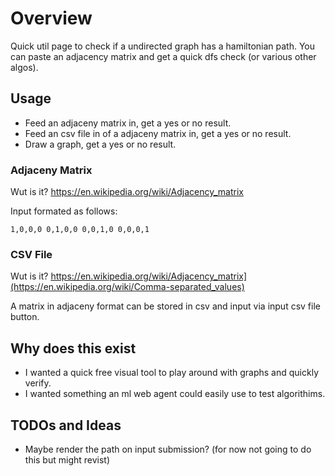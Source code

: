 # Overview
Quick util page to check if a undirected graph has a hamiltonian path. You can paste an adjacency matrix and get a quick dfs check (or various other algos). 

## Usage
- Feed an adjaceny matrix in, get a yes or no result.
- Feed an csv file in of a adjaceny matrix in, get a yes or no result.
- Draw a graph, get a yes or no result.

### Adjaceny Matrix
Wut is it? https://en.wikipedia.org/wiki/Adjacency_matrix

Input formated as follows: 

<code>1,0,0,0
0,1,0,0
0,0,1,0
0,0,0,1
</code>

### CSV File
Wut is it? https://en.wikipedia.org/wiki/Adjacency_matrix](https://en.wikipedia.org/wiki/Comma-separated_values)

A matrix in adjaceny format can be stored in csv and input via input csv file button.


## Why does this exist
- I wanted a quick free visual tool to play around with graphs and quickly verify.
- I wanted something an ml web agent could easily use to test algorithims. 

## TODOs and Ideas
- Maybe render the path on input submission? (for now not going to do this but might revist)
